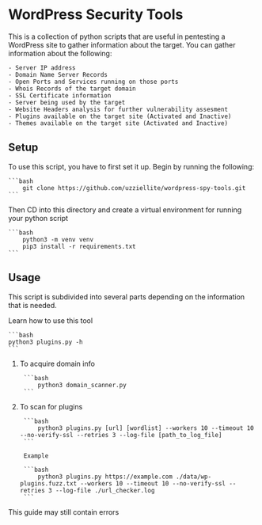 # WordPress Security Tools

This is a collection of python scripts that are useful in pentesting a WordPress site to gather information about the target.
You can gather information about the following:

    - Server IP address
    - Domain Name Server Records
    - Open Ports and Services running on those ports
    - Whois Records of the target domain
    - SSL Certificate information
    - Server being used by the target
    - Website Headers analysis for further vulnerability assesment
    - Plugins available on the target site (Activated and Inactive)
    - Themes available on the target site (Activated and Inactive)

## Setup

To use this script, you have to first set it up. Begin by running the following:

    ```bash
        git clone https://github.com/uzziellite/wordpress-spy-tools.git
    ```
Then CD into this directory and create a virtual environment for running your python script

    ```bash
        python3 -m venv venv
        pip3 install -r requirements.txt
    ```

## Usage

This script is subdivided into several parts depending on the information that is needed.

Learn how to use this tool

    ```bash
    python3 plugins.py -h
    ```

1. To acquire domain info

        ```bash
            python3 domain_scanner.py
        ```

2. To scan for plugins

        ```bash
            python3 plugins.py [url] [wordlist] --workers 10 --timeout 10 --no-verify-ssl --retries 3 --log-file [path_to_log_file]
        ```

        Example

        ```bash
            python3 plugins.py https://example.com ./data/wp-plugins.fuzz.txt --workers 10 --timeout 10 --no-verify-ssl --retries 3 --log-file ./url_checker.log
        ```

This guide may still contain errors
